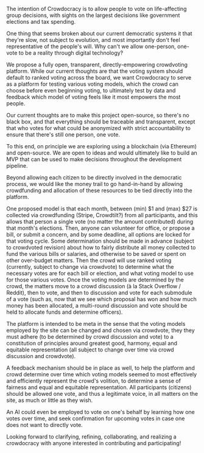 The intention of Crowdocracy is to allow people to vote on life-affecting group decisions, with sights on the largest decisions like government elections and tax spending.

One thing that seems broken about our current democratic systems it that they're slow, not subject to evolution, and most importantly don't feel representative of the people's will. Why can't we allow one-person, one-vote to be a reality through digital technology?

We propose a fully open, transparent, directly-empowering crowdvoting platform. While our current thoughts are that the voting system should default to ranked voting across the board, we want Crowdocracy to serve as a platform for testing various voting models, which the crowd can choose before even beginning voting, to ultimately test by data and feedback which model of voting feels like it most empowers the most people.

Our current thoughts are to make this project open-source, so there's no black box, and that everything should be traceable and transparent, except that who votes for what could be anonymized with strict accountability to ensure that there's still one person, one vote.

To this end, on principle we are exploring using a blockchain (via Ethereum) and open-source. We are open to ideas and would ultimately like to build an MVP that can be used to make decisions throughout the development pipeline.

Beyond allowing each citizen to be directly involved in the democratic process, we would like the money trail to go hand-in-hand by allowing crowdfunding and allocation of these resources to be tied directly into the platform.

One proposed model is that each month, between (min) $1 and (max) $27 is collected via crowdfunding (Stripe, Crowdtilt?) from all participants, and this allows that person a single vote (no matter the amount contributed) during that month's elections. Then, anyone can volunteer for office, or propose a bill, or submit a concern, and by some deadline, all options are locked for that voting cycle. Some determination should be made in advance (subject to crowdvoted revision) about how to fairly distribute all money collected to fund the various bills or salaries, and otherwise to be saved or spent on other over-budget matters. Then the crowd will use ranked voting (currently, subject to change via crowdvote) to determine what the necessary votes are for each bill or election, and what voting model to use for those various votes. Once the voting models are determined by the crowd, the matters move to a crowd discussion (à la Stack Overflow / Reddit), then to vote, and then to discussion and vote for each submodule of a vote (such as, now that we see which proposal has won and how much money has been allocated, a multi-round discussion and vote should be held to allocate funds and determine officers).

The platform is intended to be meta in the sense that the voting models employed by the site can be changed and chosen via crowdvote, they they must adhere (to be determined by crowd discussion and vote) to a constitution of principles around greatest good, harmony, equal and equitable representation (all subject to change over time via crowd discussion and crowdvote).

A feedback mechanism should be in place as well, to help the platform and crowd determine over time which voting models seemed to most effectively and efficiently represent the crowd's volition, to determine a sense of fairness and equal and equitable representation. All participants (citizens) should be allowed one vote, and thus a legitimate voice, in all matters on the site, as much or little as they wish.

An AI could even be employed to vote on one's behalf by learning how one votes over time, and seek confirmation for upcoming votes in case one does not want to directly vote.

Looking forward to clarifying, refining, collaborating, and realizing a crowdocracy with anyone interested in contributing and participating!